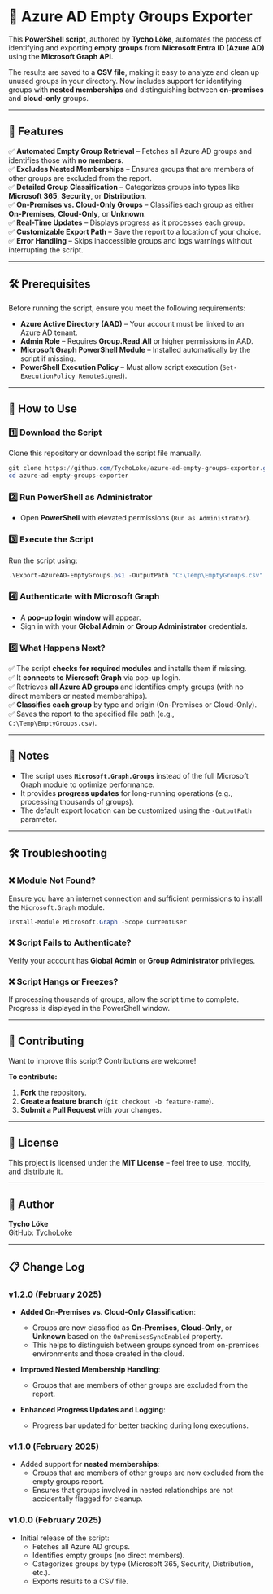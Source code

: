 # 🚀 Azure AD Empty Groups Exporter  

This **PowerShell script**, authored by **Tycho Löke**, automates the process of identifying and exporting **empty groups** from **Microsoft Entra ID (Azure AD)** using the **Microsoft Graph API**.  

The results are saved to a **CSV file**, making it easy to analyze and clean up unused groups in your directory. Now includes support for identifying groups with **nested memberships** and distinguishing between **on-premises** and **cloud-only** groups.

---

## 📌 Features  
✅ **Automated Empty Group Retrieval** – Fetches all Azure AD groups and identifies those with **no members**.  
✅ **Excludes Nested Memberships** – Ensures groups that are members of other groups are excluded from the report.  
✅ **Detailed Group Classification** – Categorizes groups into types like **Microsoft 365**, **Security**, or **Distribution**.  
✅ **On-Premises vs. Cloud-Only Groups** – Classifies each group as either **On-Premises**, **Cloud-Only**, or **Unknown**.  
✅ **Real-Time Updates** – Displays progress as it processes each group.  
✅ **Customizable Export Path** – Save the report to a location of your choice.  
✅ **Error Handling** – Skips inaccessible groups and logs warnings without interrupting the script.  

---

## 🛠 Prerequisites  

Before running the script, ensure you meet the following requirements:  

- **Azure Active Directory (AAD)** – Your account must be linked to an Azure AD tenant.  
- **Admin Role** – Requires **Group.Read.All** or higher permissions in AAD.  
- **Microsoft Graph PowerShell Module** – Installed automatically by the script if missing.  
- **PowerShell Execution Policy** – Must allow script execution (`Set-ExecutionPolicy RemoteSigned`).  

---

## 🚀 How to Use  

### **1️⃣ Download the Script**  
Clone this repository or download the script file manually.  

```powershell
git clone https://github.com/TychoLoke/azure-ad-empty-groups-exporter.git
cd azure-ad-empty-groups-exporter
```

### **2️⃣ Run PowerShell as Administrator**  
- Open **PowerShell** with elevated permissions (`Run as Administrator`).  

### **3️⃣ Execute the Script**  
Run the script using:  

```powershell
.\Export-AzureAD-EmptyGroups.ps1 -OutputPath "C:\Temp\EmptyGroups.csv"
```

### **4️⃣ Authenticate with Microsoft Graph**  
- A **pop-up login window** will appear.
- Sign in with your **Global Admin** or **Group Administrator** credentials.

### **5️⃣ What Happens Next?**  
✅ The script **checks for required modules** and installs them if missing.  
✅ It **connects to Microsoft Graph** via pop-up login.  
✅ Retrieves **all Azure AD groups** and identifies empty groups (with no direct members or nested memberships).  
✅ **Classifies each group** by type and origin (On-Premises or Cloud-Only).  
✅ Saves the report to the specified file path (e.g., `C:\Temp\EmptyGroups.csv`).  

---

## 🔎 Notes  
- The script uses **`Microsoft.Graph.Groups`** instead of the full Microsoft Graph module to optimize performance.  
- It provides **progress updates** for long-running operations (e.g., processing thousands of groups).  
- The default export location can be customized using the `-OutputPath` parameter.  

---

## 🛠 Troubleshooting  

### ❌ Module Not Found?  
Ensure you have an internet connection and sufficient permissions to install the `Microsoft.Graph` module.  

```powershell
Install-Module Microsoft.Graph -Scope CurrentUser
```

### ❌ Script Fails to Authenticate?  
Verify your account has **Global Admin** or **Group Administrator** privileges.  

### ❌ Script Hangs or Freezes?  
If processing thousands of groups, allow the script time to complete. Progress is displayed in the PowerShell window.  

---

## 🤝 Contributing  

Want to improve this script? Contributions are welcome!  

**To contribute:**  
1. **Fork** the repository.  
2. **Create a feature branch** (`git checkout -b feature-name`).  
3. **Submit a Pull Request** with your changes.  

---

## 📜 License  

This project is licensed under the **MIT License** – feel free to use, modify, and distribute it.  

---

## 🔗 Author  

**Tycho Löke**  
GitHub: [TychoLoke](https://github.com/TychoLoke)

---

## 📋 Change Log  

### **v1.2.0** (February 2025)  
- **Added On-Premises vs. Cloud-Only Classification**:  
   - Groups are now classified as **On-Premises**, **Cloud-Only**, or **Unknown** based on the `OnPremisesSyncEnabled` property.  
   - This helps to distinguish between groups synced from on-premises environments and those created in the cloud.  

- **Improved Nested Membership Handling**:  
   - Groups that are members of other groups are excluded from the report.  

- **Enhanced Progress Updates and Logging**:  
   - Progress bar updated for better tracking during long executions.  

### **v1.1.0** (February 2025)  
- Added support for **nested memberships**:  
   - Groups that are members of other groups are now excluded from the empty groups report.  
   - Ensures that groups involved in nested relationships are not accidentally flagged for cleanup.  

### **v1.0.0** (February 2025)  
- Initial release of the script:  
   - Fetches all Azure AD groups.  
   - Identifies empty groups (no direct members).  
   - Categorizes groups by type (Microsoft 365, Security, Distribution, etc.).  
   - Exports results to a CSV file.  

